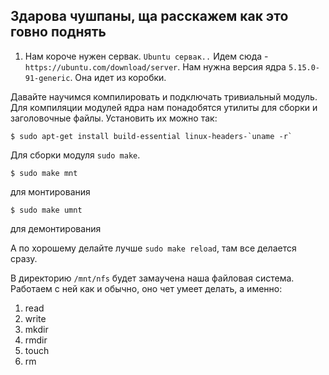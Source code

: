 ## Здарова чушпаны, ща расскажем как это говно поднять

1. Нам короче нужен сервак. `Ubuntu сервак..`
Идем сюда - `https://ubuntu.com/download/server`. Нам нужна версия ядра `5.15.0-91-generic`. Она идет из коробки.

Давайте научимся компилировать и подключать тривиальный модуль. Для компиляции модулей ядра нам понадобятся утилиты для сборки и заголовочные файлы. Установить их можно так:

```shell
$ sudo apt-get install build-essential linux-headers-`uname -r`
```

Для сборки модуля `sudo make`.

```shell
$ sudo make mnt
```
для монтирования

```shell
$ sudo make umnt
```
для демонтирования

А по хорошему делайте лучше `sudo make reload`, там все делается сразу.

В директорию `/mnt/nfs` будет замаучена наша файловая система. Работаем с ней как и обычно, оно чет умеет делать, а именно:
1. read
2. write
3. mkdir
4. rmdir
5. touch
6. rm

